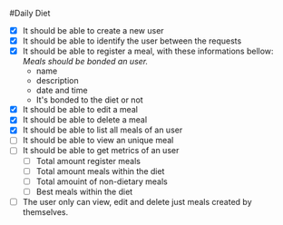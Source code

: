 #Daily Diet

- [x] It should be able to create a new user
- [x] It should be able to identify the user between the requests
- [x] It should be able to register a meal, with these informations bellow:
    *Meals should be bonded an user.*
    - name
    - description
    - date and time
    - It's bonded to the diet or not
- [x] It should be able to edit a meal
- [x] It should be able to delete a meal
- [x] It should be able to list all meals of an user
- [ ] It should be able to view an unique meal
- [ ] It should be able to get metrics of an user
    - [ ] Total amount register meals
    - [ ] Total amount meals within the diet
    - [ ] Total amouint of non-dietary meals
    - [ ] Best meals within the diet
- [ ] The user only can view, edit and delete just meals created by themselves.